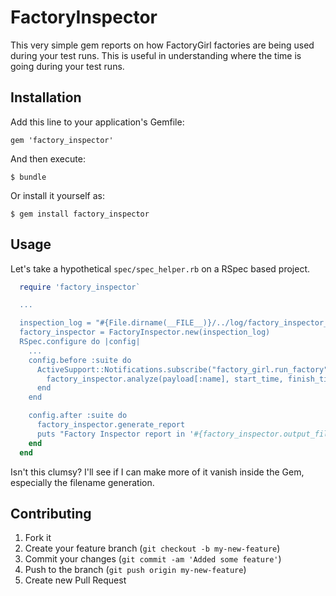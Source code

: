 # FactoryInspector

This very simple gem reports on how FactoryGirl factories 
are being used during your test runs. This is useful in
understanding where the time is going during your test
runs.

## Installation

Add this line to your application's Gemfile:

    gem 'factory_inspector'

And then execute:

    $ bundle

Or install it yourself as:

    $ gem install factory_inspector

## Usage

Let's take a hypothetical `spec/spec_helper.rb` on a RSpec based
project.

```ruby
  require 'factory_inspector`

  ...

  inspection_log = "#{File.dirname(__FILE__)}/../log/factory_inspector_report.txt" 
  factory_inspector = FactoryInspector.new(inspection_log)
  RSpec.configure do |config|
    ...
    config.before :suite do
      ActiveSupport::Notifications.subscribe("factory_girl.run_factory") do |name, start_time, finish_time,>
        factory_inspector.analyze(payload[:name], start_time, finish_time, payload[:strategy])
      end
    end

    config.after :suite do
      factory_inspector.generate_report
      puts "Factory Inspector report in '#{factory_inspector.output_filename}'" 
    end
  end
```

Isn't this clumsy? I'll see if I can make more of it vanish inside the
Gem, especially the filename generation.

## Contributing

1. Fork it
2. Create your feature branch (`git checkout -b my-new-feature`)
3. Commit your changes (`git commit -am 'Added some feature'`)
4. Push to the branch (`git push origin my-new-feature`)
5. Create new Pull Request

